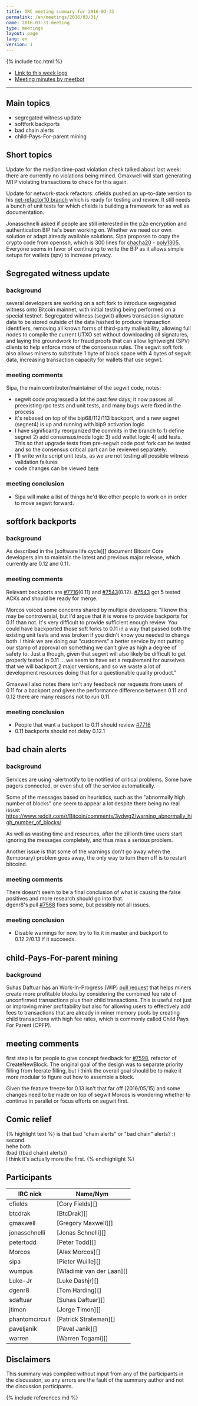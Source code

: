 ```yaml
---
title: IRC meeting summary for 2016-03-31
permalink: /en/meetings/2016/03/31/
name: 2016-03-31-meeting
type: meetings
layout: page
lang: en
version: 1
---
```

{% include toc.html %}

- [Link to this week logs](http://bitcoinstats.com/irc/bitcoin-core-dev/logs/2016/03/31#l1459450785.0)
- [Meeting minutes by meetbot](http://www.erisian.com.au/meetbot/bitcoin-core-dev/2016/bitcoin-core-dev.2016-03-31-18.59.html)

---

## Main topics

- segregated witness update
- softfork backports
- bad chain alerts
- child-Pays-For-parent mining

## Short topics

Update for the median time-past violation check talked about last week: there are currently no violations being mined. Gmaxwell will start generating MTP violating transactions to check for this again.

Update for network-stack refactors: cfields pushed an up-to-date version to his [net-refactor10 branch](https://github.com/theuni/bitcoin/tree/net-refactor10) which is ready for testing and review. It still needs a bunch of unit tests for which cfields is building a framework for as well as documentation.

Jonasschnelli asked if people are still interested in the p2p encryption and authentication BIP he's been working on. Whether we need our own solution or adapt already available solutions. Sipa proposes to copy the crypto code from openssh, which is 300 lines for [chacha20](https://en.wikipedia.org/wiki/Salsa20#ChaCha_variant) - [poly1305](https://en.wikipedia.org/wiki/Poly1305). Everyone seems in favor of continuing to write the BIP as it allows simple setups for wallets (spv) to increase privacy.

## Segregated witness update

### background

several developers are working on a soft fork to introduce segregated witness onto Bitcoin mainnet, with initial testing being performed on a special testnet. Segregated witness (segwit) allows transaction signature data to be stored outside of the data hashed to produce transaction identifiers, removing all known forms of third-party malleability, allowing full nodes to compile the current UTXO set without downloading all signatures, and laying the groundwork for fraud proofs that can allow lightweight (SPV) clients to help enforce more of the consensus rules. The segwit soft fork also allows miners to substitute 1 byte of block space with 4 bytes of segwit data, increasing transaction capacity for wallets that use segwit.

### meeting comments

Sipa, the main contributor/maintainer of the segwit code, notes:

- segwit code progressed a lot the past few days; it now passes all preexisting rpc tests and unit tests, and many bugs were fixed in the process
- it's rebased on top of the bip68/112/113 backport, and a new segnet (segnet4) is up and running with bip9 activation logic
- I have significantly reorganized the commits in the branch to 1) define segnet 2) add consensus/node logic 3) add wallet logic 4) add tests. This so that upgrade tests from pre-segwit code post fork can be tested and so the consensus critical part can be reviewed separately.
- I'll write write script unit tests, as we are not testing all possible witness validation failures
- code changes can be viewed [here](https://github.com/sipa/bitcoin/compare/segwit-base...sipa:segwit)

### meeting conclusion

- Sipa will make a list of things he'd like other people to work on in order to move segwit forward.


## softfork backports

### background

As described in the [software life cycle][] document Bitcoin Core developers aim to maintain the latest and previous major release, which currently are 0.12 and 0.11.

### meeting comments

Relevant backports are [#7716][](0.11) and [#7543][](0.12). [#7543][] got 5 tested ACKs and should be ready for merge.

Morcos voiced some concerns shared by multiple developers: "I know this may be controversial, but I'd argue that it is worse to provide backports for 0.11 than not. It's very difficult to provide sufficient enough review.  You could have backported those soft forks to 0.11 in a way that passed both the existing unit tests and was broken if you didn't know you needed to change both. I think we are doing our "customers" a better service by not putting our stamp of approval on something we can't give as high a degree of safety to. Just a though, given that segwit will also likely be difficult to get properly tested in 0.11 ... we seem to have set a requirement for ourselves that we will backport 2 major versions, and so we waste a lot of development resources doing that for a questionable quality product."

Gmaxwell also notes there isn't any feedback nor requests from users of 0.11 for a backport and given the performance difference between 0.11 and 0.12 there are many reasons not to run 0.11. 

### meeting conclusion

- People that want a backport to 0.11 should review [#7716][] 
- 0.11 backports should not delay 0.12.1

## bad chain alerts

### background

Services are using -alertnotify to be notified of critical problems. Some have pagers connected, or even shut off the service automatically.

Some of the messages based on heuristics, such as the "abnormally high number of blocks" one seem to appear a lot despite there being no real issue: https://www.reddit.com/r/Bitcoin/comments/3ydwg2/warning_abnormally_high_number_of_blocks/

As well as wasting time and resources, after the zillionth time users start ignoring the messages completely, and thus miss a serious problem.

Another issue is that some of the warnings don't go away when the (temporary) problem goes away, the only way to turn them off is to restart bitcoind.

### meeting comments

There doesn't seem to be a final conclusion of what is causing the false positives and more research should go into that.  
dgenr8's pull [#7568][] fixes some, but possibly not all issues.

### meeting conclusion

- Disable warnings for now, try to fix it in master and backport to 0.12.2/0.13 if it succeeds.

## child-Pays-For-parent mining

### background

Suhas Daftuar has an Work-In-Progress (WIP) [pull request][#7600] that helps miners create more profitable blocks by considering the combined fee rate of unconfirmed transactions plus their child transactions. This is useful not just  or improving miner profitability but also for allowing users to effectively add fees to transactions that are already in miner memory pools by creating child transactions with high fee rates, which is commonly called Child Pays For Parent (CPFP).

## meeting comments

first step is for people to give concept feedback for [#7598][], refactor of CreateNewBlock. The original goal of the design was to separate priority filling from feerate filling, but i think the overall goal should be to make it more modular to figure out how to assemble a block.

Given the feature freeze for 0.13 isn't that far off (2016/05/15) and some changes need to be made on top of segwit Morcos is wondering whether to continue in parallel or focus efforts on segwit first.

## Comic relief

{% highlight text %}
<gmaxwell> is that bad "chain alerts" or "bad chain" alerts? :)  
<jonasschnelli> second.  
<wumpus> hehe both  
<sipa> (bad ((bad chain) alerts))  
<gmaxwell> I think it's actually more the first.
{% endhighlight %}

## Participants

| IRC nick      | Name/Nym                  |
|---------------|---------------------------|
| cfields       | [Cory Fields][]           |
| btcdrak       | [BtcDrak][]               |
| gmaxwell      | [Gregory Maxwell][]       |
| jonasschnelli | [Jonas Schnelli][]        |
| petertodd     | [Peter Todd][]            |
| Morcos        | [Alex Morcos][]           |
| sipa          | [Pieter Wuille][]         |
| wumpus        | [Wladimir van der Laan][] |
| Luke-Jr       | [Luke Dashjr][]           |
| dgenr8        | [Tom Harding][]           |
| sdaftuar      | [Suhas Daftuar][]         |
| jtimon        | [Jorge Timon][]           |
| phantomcircuit| [Patrick Strateman][]     |       
| paveljanik    | [Pavel Janik][]           |
| warren        | [Warren Togami][]         |

## Disclaimers

This summary was compiled without input from any of the participants in the discussion, so any errors are the fault of the summary author and not the discussion participants.

[#7598]: https://github.com/bitcoin/bitcoin/pull/7598
[#7600]: https://github.com/bitcoin/bitcoin/pull/7600
[#7543]: https://github.com/bitcoin/bitcoin/pull/7543
[#7716]: https://github.com/bitcoin/bitcoin/pull/7716
[#7568]: https://github.com/bitcoin/bitcoin/pull/7568

{% include references.md %}
